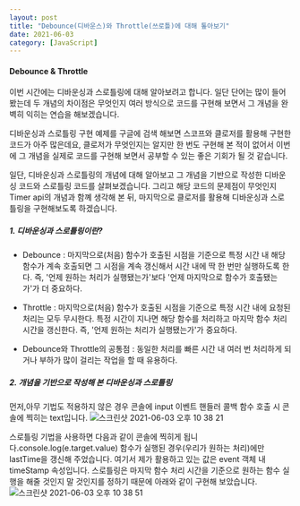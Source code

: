 ```yaml
---
layout: post
title: "Debounce(디바운스)와 Throttle(쓰로틀)에 대해 톺아보기"
date: 2021-06-03
category: [JavaScript]
---
```


<h4>Debounce & Throttle</h4>

이번 시간에는 디바운싱과 스로틀링에 대해 알아보려고 합니다. 일단 단어는 많이 들어봤는데 두 개념의 차이점은 무엇인지 여러 방식으로 코드를 구현해 보면서 그 개념을 완벽히 익히는 연습을 해보겠습니다.

디바운싱과 스로틀링 구현 예제를 구글에 검색 해보면 스코프와 클로저를 활용해 구현한 코드가 아주 많은데요, 클로저가 무엇인지는 알지만 한 번도 구현해 본 적이 없어서 이번에 그 개념을 실제로 코드를 구현해 보면서
공부할 수 있는 좋은 기회가 될 것 같습니다.

일단, 디바운싱과 스로틀링의 개념에 대해 알아보고 그 개념을 기반으로 작성한 디바운싱 코드와 스로틀링 코드를 살펴보겠습니다. 
그리고 해당 코드의 문제점이 무엇인지 Timer api의 개념과 함꼐 생각해 본 뒤, 마지막으로 클로저를 활용해 디바운싱과 스로틀링을 구현해보도록 하겠습니다.

<h5>1. 디바운싱과 스로틀링이란?</h5>

- Debounce : 마지막으로(처음) 함수가 호출된 시점을 기준으로 특정 시간 내 해당 함수가 계속 호출되면 그 시점을 계속 갱신해서 시간 내에 딱 한 번만 실행하도록 한다. 즉, '언제 원하는 처리가 실행됐는가'보다 '언제 마지막으로
함수가 호출됐는가'가 더 중요하다.
- Throttle : 마지막으로(처음) 함수가 호출된 시점을 기준으로 특정 시간 내에 요청된 처리는 모두 무시한다. 특정 시간이 지나면 해당 함수를 처리하고 마지막 함수 처리 시간을 갱신한다. 즉, '언제 원하는 처리가 실행됐는가'가 중요하다.

- Debounce와 Throttle의 공통점 : 동일한 처리를 빠른 시간 내 여러 번 처리하게 되거나 부하가 많이 걸리는 작업을 할 때 유용하다.

<h5>2. 개념을 기반으로 작성해 본 디바운싱과 스로틀링</h5>

먼저,아무 기법도 적용하지 않은 경우 콘솔에 input 이벤트 핸들러 콜백 함수 호출 시 콘솔에 찍히는 text입니다.
![스크린샷 2021-06-03 오후 10 38 21](https://user-images.githubusercontent.com/49034615/120665804-108acd00-c4c7-11eb-9bca-7c1fa3e37fb3.png)

스로틀링 기법을 사용하면 다음과 같이 콘솔에 찍히게 됩니다.console.log(e.target.value) 함수가 실행된 경우(우리가 원하는 처리)에만 lastTime을 갱신해 주었습니다. 여기서 제가 활용하고 있는 값은 
event 객체 내 timeStamp 속성입니다. 스로틀링은 마지막 함수 처리 시간을 기준으로 원하는 함수 실행을 해줄 것인지 말 것인지를 정하기 때문에 아래와 같이 구현해 보았습니다.
![스크린샷 2021-06-03 오후 10 38 51](https://user-images.githubusercontent.com/49034615/120665847-184a7180-c4c7-11eb-866c-430fbf3f670f.png)
